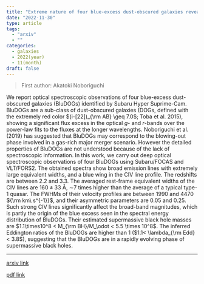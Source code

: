 ```yaml
---
title: "Extreme nature of four blue-excess dust-obscured galaxies revealed by optical spectroscopy"
date: "2022-11-30"
type: article
tags:
  - "arxiv"
  - ""
categories:
  - galaxies
  - 2022(year)
  - 11(month)
draft: false
---
```


> First author: Akatoki Noboriguchi

 We report optical spectroscopic observations of four blue-excess
dust-obscured galaxies (BluDOGs) identified by Subaru Hyper Suprime-Cam.
BluDOGs are a sub-class of dust-obscured galaxies (DOGs, defined with the
extremely red color $(i-[22])_{\rm AB} \geq 7.0$; Toba et al. 2015), showing a
significant flux excess in the optical $g$- and $r$-bands over the power-law
fits to the fluxes at the longer wavelengths. Noboriguchi et al. (2019) has
suggested that BluDOGs may correspond to the blowing-out phase involved in a
gas-rich major merger scenario. However the detailed properties of BluDOGs are
not understood because of the lack of spectroscopic information. In this work,
we carry out deep optical spectroscopic observations of four BluDOGs using
Subaru/FOCAS and VLT/FORS2. The obtained spectra show broad emission lines with
extremely large equivalent widths, and a blue wing in the CIV line profile. The
redshifts are between 2.2 and 3.3. The averaged rest-frame equivalent widths of
the CIV lines are $160\pm33$ $\mathrm{\mathring{A}}$, $\sim$7 times higher than
the average of a typical type-1 quasar. The FWHMs of their velocity profiles
are between 1990 and 4470 ${\rm km\ s^{-1}}$, and their asymmetric parameters
are 0.05 and 0.25. Such strong CIV lines significantly affect the broad-band
magnitudes, which is partly the origin of the blue excess seen in the spectral
energy distribution of BluDOGs. Their estimated supermassive black hole masses
are $1.1\times10^8 < M_{\rm BH}/M_\odot < 5.5 \times 10^8$. The inferred
Eddington ratios of the BluDOGs are higher than 1 ($1.1< \lambda_{\rm Edd} <
3.8$), suggesting that the BluDOGs are in a rapidly evolving phase of
supermassive black holes.

---
[arxiv link](http://arxiv.org/abs/2211.16748v1)

[pdf link](http://arxiv.org/pdf/2211.16748v1)
